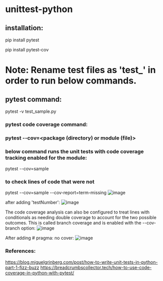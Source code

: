 # unittest-python
## installation:
pip install pytest

pip install pytest-cov 

# Note: Rename test files as 'test_<filename>' in order to run below commands.

## pytest command:
pytest -v test_sample.py

### pytest code coverage command: 
### pytest --cov=<package (directory) or  module (file)> 
### below command runs the unit tests with code coverage tracking enabled for the <sample> module:
pytest --cov=sample

### to check lines of code that were not 
pytest --cov=sample --cov-report=term-missing
![image](https://user-images.githubusercontent.com/46608433/147778687-3a9797db-a3cd-4a0f-9637-7087960350d1.png)
 
after adding 'testNumber':
![image](https://user-images.githubusercontent.com/46608433/147779673-91954224-eee9-4927-8ec4-1b64f5ee6cd8.png)

The code coverage analysis can also be configured to treat lines with conditionals as needing double coverage to account for the two possible outcomes. 
This is called branch coverage and is enabled with the --cov-branch option:
![image](https://user-images.githubusercontent.com/46608433/147780090-efa38a67-dc90-422c-a0d4-39ab53b8b38b.png)

After adding # pragma: no cover:
![image](https://user-images.githubusercontent.com/46608433/147781100-0667a1b9-f0e1-43f3-b1ca-81791e484600.png)

### References:
 https://blog.miguelgrinberg.com/post/how-to-write-unit-tests-in-python-part-1-fizz-buzz
 https://breadcrumbscollector.tech/how-to-use-code-coverage-in-python-with-pytest/
